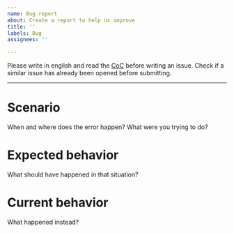 ```yaml
---
name: Bug report
about: Create a report to help us improve
title: ''
labels: Bug
assignees: ''

---
```


Please write in english and read the [CoC](https://github.com/LUCILE-DECROZANT-TRIQUENAUX-EIRL/huntington-avenir-bdd/blob/master/CODE_OF_CONDUCT.md) before writing an issue.
Check if a similar issue has already been opened before submitting.

--- 

# Scenario
When and where does the error happen? What were you trying to do?

# Expected behavior
What should have happened in that situation?

# Current behavior
What happened instead?
